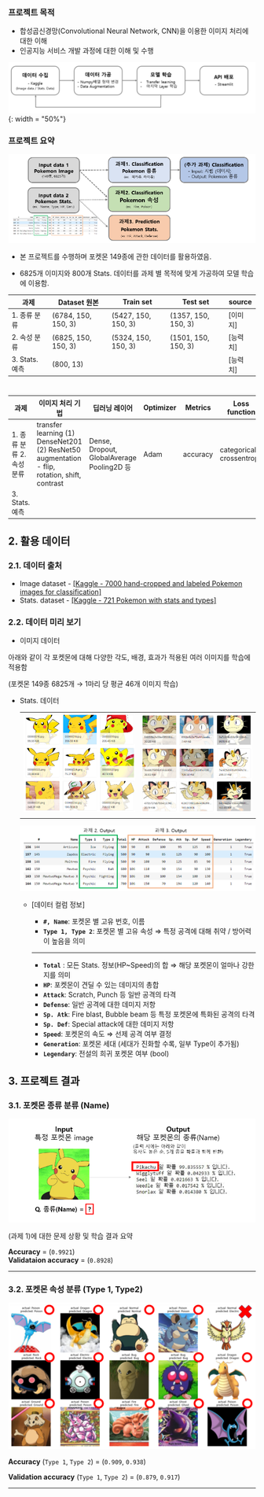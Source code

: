 
### 프로젝트 목적

- 합성곱신경망(Convolutional Neural Network, CNN)을 이용한 이미지 처리에 대한 이해
- 인공지능 서비스 개발 과정에 대한 이해 및 수행

![project preview](https://raw.githubusercontent.com/jihongleejihong/pok8mon_go/main/resources/img/main_img/1.png?raw=true){: width = "50%"}

### 프로젝트 요약


![project workflow](https://raw.githubusercontent.com/jihongleejihong/pok8mon_go/main/resources/img/main_img/2.png?raw=true)


- 본 프로젝트를 수행하며 포켓몬 149종에 관한 데이터를 활용하였음. 
    
-  6825개 이미지와 800개 Stats. 데이터를 과제 별 목적에 맞게 가공하여 모델 학습에 이용함.
    

| 과제 | Dataset 원본 | Train set | Test set | source |
| --- | --- | --- | --- | --- |
| 1. 종류 분류 | (6784, 150, 150, 3) | (5427, 150, 150, 3) | (1357, 150, 150, 3) | [이미지]  |
| 2. 속성 분류 | (6825, 150, 150, 3) | (5324, 150, 150, 3) | (1501, 150, 150, 3) | [능력치] |
| 3. Stats. 예측 | (800, 13) |  |  | [능력치] |  

#

| 과제 | 이미지 처리 기법 | 딥러닝 레이어 | Optimizer | Metrics | Loss function |
| --- | --- | --- | --- | --- | --- |
| 1. 종류 분류        2. 속성 분류 | transfer learning      (1) DenseNet201       (2) ResNet50   augmentation      - flip, rotation, shift, contrast  | Dense,    Dropout, GlobalAverage   Pooling2D 등 | Adam | accuracy | categorical_   crossentropy |
|  3. Stats. 예측 |  |  |  |  |  |



## 2. 활용 데이터

### 2.1. 데이터 출처

- Image dataset - [[Kaggle - 7000 hand-cropped and labeled Pokemon images for classification]](https://www.kaggle.com/datasets/lantian773030/pokemonclassification)
- Stats. dataset - [[Kaggle - 721 Pokemon with stats and types]](https://www.kaggle.com/datasets/abcsds/pokemon)

### 2.2. 데이터 미리 보기

- 이미지 데이터

아래와 같이 각 포켓몬에 대해 다양한 각도, 배경, 효과가 적용된 여러 이미지를 학습에 적용함 

(포켓몬 149종 6825개 → 1마리 당 평균 46개 이미지 학습)





- Stats. 데이터

    |||
    |--|-|
    |![Untitled](https://raw.githubusercontent.com/jihongleejihong/pok8mon_go/main/resources/img/main_img/3.png?raw=true)|![Untitled](https://raw.githubusercontent.com/jihongleejihong/pok8mon_go/main/resources/img/main_img/4.png?raw=true)|
    |||

   ![Untitled](https://raw.githubusercontent.com/jihongleejihong/pok8mon_go/main/resources/img/main_img/5.png?raw=true)
    
    - [데이터 컬럼 정보]
        - **`#, Name`**: 포켓몬 별 고유 번호, 이름
        - **`Type 1, Type 2`**: 포켓몬 별 고유 속성 ⇒ 특정 공격에 대해 취약 / 방어력이 높음을 의미
        
        ---
        
        - **`Total`** : 모든 Stats. 정보(HP~Speed)의 합 ⇒ 해당 포켓몬이 얼마나 강한지를 의미
        - **`HP`**: 포켓몬이 견딜 수 있는 데미지의 총합
        - **`Attack`**: Scratch, Punch 등 일반 공격의 타격
        - **`Defense`**: 일반 공격에 대한 데미지 저항
        - **`Sp. Atk`**: Fire blast, Bubble beam 등 특정 포켓몬에 특화된 공격의 타격
        - **`Sp. Def`**: Special attack에 대한 데미지 저항
        - **`Speed`**: 포켓몬의 속도 ⇒ 선제 공격 여부 결정
        - **`Generation`**: 포켓몬 세대 (세대가 진화할 수록, 일부 Type이 추가됨)
        - **`Legendary`**: 전설의 희귀 포켓몬 여부 (bool)
    

## 3. 프로젝트 결과

### 3.1. 포켓몬 종류 분류 (Name)

![(과제 1)에 대한 문제 상황 및 학습 결과 요약](https://raw.githubusercontent.com/jihongleejihong/pok8mon_go/main/resources/img/main_img/6.png?raw=true)

(과제 1)에 대한 문제 상황 및 학습 결과 요약


**Accuracy**        = (`0.9921`)                             
**Validataion accuracy**  = (`0.8928`)



---

### 3.2. 포켓몬 속성 분류 (Type 1, Type2)

![Untitled](https://raw.githubusercontent.com/jihongleejihong/pok8mon_go/main/resources/img/main_img/7.png?raw=true)


**Accuracy**       (`Type 1`, `Type 2`) = (`0.909`, `0.938`)

**Validation accuracy** (`Type 1`, `Type 2`) = (`0.879`, `0.917`)



---
